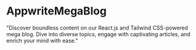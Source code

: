 # AppwriteMegaBlog
 "Discover boundless content on our React.js and Tailwind CSS-powered mega blog. Dive into diverse topics, engage with captivating articles, and enrich your mind with ease."

